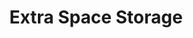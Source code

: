---
title: "Extra Space Storage"
url: /memphis/extra-space-storage-union-avenue/
shop: storage rental
---